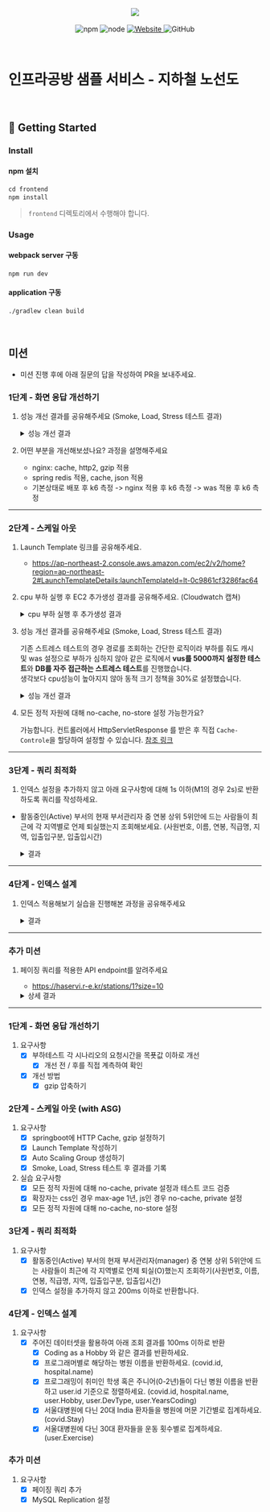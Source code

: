 <p align="center">
    <img width="200px;" src="https://raw.githubusercontent.com/woowacourse/atdd-subway-admin-frontend/master/images/main_logo.png"/>
</p>
<p align="center">
  <img alt="npm" src="https://img.shields.io/badge/npm-%3E%3D%205.5.0-blue">
  <img alt="node" src="https://img.shields.io/badge/node-%3E%3D%209.3.0-blue">
  <a href="https://edu.nextstep.camp/c/R89PYi5H" alt="nextstep atdd">
    <img alt="Website" src="https://img.shields.io/website?url=https%3A%2F%2Fedu.nextstep.camp%2Fc%2FR89PYi5H">
  </a>
  <img alt="GitHub" src="https://img.shields.io/github/license/next-step/atdd-subway-service">
</p>

<br>

# 인프라공방 샘플 서비스 - 지하철 노선도

<br>

## 🚀 Getting Started

### Install

#### npm 설치

```
cd frontend
npm install
```

> `frontend` 디렉토리에서 수행해야 합니다.

### Usage

#### webpack server 구동

```
npm run dev
```

#### application 구동

```
./gradlew clean build
```

<br>

## 미션

* 미션 진행 후에 아래 질문의 답을 작성하여 PR을 보내주세요.

### 1단계 - 화면 응답 개선하기

1. 성능 개선 결과를 공유해주세요 (Smoke, Load, Stress 테스트 결과)

   <details>
   <summary>성능 개선 결과</summary>

    - Smoke 테스트
        - Smoke k6 before
        - ![smoke-k6-before](./docs/step1/smoke/smoke_k6_before.png)
        - Smoke k6 after_nginx
        - ![smoke-k6-after](./docs/step1/smoke/smoke_k6_after1_nginx.png)
        - Smoke k6 after_nginx_was
        - ![smoke-k6-after](./docs/step1/smoke/smoke_k6_after2_nginx_was.png)
        - Smoke grafana before
        - ![smoke-grafana-before](./docs/step1/smoke/smoke_grafana_before.png)
        - Smoke grafana after_nginx
        - ![smoke-grafana-after](./docs/step1/smoke/smoke_grafana_after1_nginx.png)
        - Smoke grafana after_nginx_was
        - ![smoke-grafana-after](./docs/step1/smoke/smoke_grafana_after2_nginx_was.png)
    - Load 테스트
        - Load k6 before
        - ![load-k6-before](./docs/step1/load/load_k6_before.png)
        - Load k6 after_nginx
        - ![load-k6-after](./docs/step1/load/load_k6_after1_nginx.png)
        - Load k6 after_nginx_was
        - ![load-k6-after](./docs/step1/load/load_k6_after2_nginx_was.png)
        - Load grafana before
        - ![load-grafana-before](./docs/step1/load/load_grafana_before.png)
        - Load grafana after_nginx
        - ![load-grafana-after](./docs/step1/load/load_grafana_after1_nginx.png)
        - Load grafana after_nginx_was
        - ![load-grafana-after](./docs/step1/load/load_grafana_after2_nginx_was.png)
    - Stress 테스트
        - Stress k6 before
        - ![stress-k6-before](./docs/step1/stress/stress_k6_before.png)
        - Stress k6 after_nginx
        - ![stress-k6-after](./docs/step1/stress/stress_k6_after1_nginx.png)
        - Stress k6 after_nginx_was
        - ![stress-k6-after](./docs/step1/stress/stress_k6_after2_nginx_was.png)
        - Stress grafana before
        - ![stress-grafana-before](./docs/step1/stress/stress_grafana_before.png)
        - Stress grafana after_nginx
        - ![stress-grafana-after](./docs/step1/stress/stress_grafana_after1_nginx.png)
        - Stress grafana after_nginx
        - ![stress-grafana-after](./docs/step1/stress/stress_grafana_after2_nginx_was.png)

    </details> 

2. 어떤 부분을 개선해보셨나요? 과정을 설명해주세요
    - nginx: cache, http2, gzip 적용
    - spring redis 적용, cache, json 적용
    - 기본상태로 배포 후 k6 측정 -> nginx 적용 후 k6 측정 -> was 적용 후 k6 측정

---

### 2단계 - 스케일 아웃

1. Launch Template 링크를 공유해주세요.
    - https://ap-northeast-2.console.aws.amazon.com/ec2/v2/home?region=ap-northeast-2#LaunchTemplateDetails:launchTemplateId=lt-0c9861cf3286fac64

2. cpu 부하 실행 후 EC2 추가생성 결과를 공유해주세요. (Cloudwatch 캡쳐)

   <details>
   <summary>cpu 부하 실행 후 추가생성 결과</summary>

    - clout watch monitoring
        - ![clout-watch-monitoring](./docs/step2/new_stress_cloud_watch_monitoring.png)

   </details>

3. 성능 개선 결과를 공유해주세요 (Smoke, Load, Stress 테스트 결과)

   기존 스트레스 테스트의 경우 경로를 조회하는 간단한 로직이라 부하를 줘도 캐시 및 was 설정으로 부하가 심하지 않아
   같은 로직에서 **vus를 5000까지 설정한 테스트**와 **DB를 자주 접근하는 스트레스 테스트**를 진행했습니다.  
   생각보다 cpu성능이 높아지지 않아 동적 크기 정책을 30%로 설정했습니다.

   <details>
   <summary>성능 개선 결과</summary>

    - 기존 Stress 테스트
        - ![stress-k6](./docs/step2/stress_k6.png)
        - ![stress-grafana](./docs/step2/stress_grafana.png)
    - 강화 Stress 테스트
        - [force script](./docs/step2/force_stress.js)
        - ![stress-k6](./docs/step2/force_stress_k6.png)
        - ![stress-grafana](./docs/step2/force_stress_grafana.png)
    - 새로운 Stress 테스트
        - [script](./docs/step2/new_stress.js)
        - ![stress-k6](./docs/step2/new_stress_k6.png)
        - ![stress-grafana](./docs/step2/new_stress_grafana.png)

   </details>

4. 모든 정적 자원에 대해 no-cache, no-store 설정 가능한가요?

   가능합니다. 컨트롤러에서 HttpServletResponse 를 받은 후 직접 `Cache-Controle`을 할당하여 설정할 수 있습니다.
   [참조 링크](https://stackoverflow.com/questions/49547/how-do-we-control-web-page-caching-across-all-browsers)

---

### 3단계 - 쿼리 최적화

1. 인덱스 설정을 추가하지 않고 아래 요구사항에 대해 1s 이하(M1의 경우 2s)로 반환하도록 쿼리를 작성하세요.

- 활동중인(Active) 부서의 현재 부서관리자 중 연봉 상위 5위안에 드는 사람들이 최근에 각 지역별로 언제 퇴실했는지 조회해보세요. (사원번호, 이름, 연봉, 직급명, 지역, 입출입구분, 입출입시간)

   <details>
   <summary>결과</summary>

    - query
      ``` sql
         SELECT 
           e.id AS '사원번호',
           e.last_name AS '이름',
           top.annual_income AS '연봉',
           p.position_name AS '직급명',
           r.time AS '입출입시간',
           r.region AS '지역',
           r.record_symbol AS '입출입구분'
         FROM employee e
         INNER JOIN 
         (
           SELECT s.id, s.annual_income
           FROM salary s
           WHERE s.id IN
           (
             SELECT employee_id
             FROM manager
             WHERE department_id IN (SELECT id FROM department WHERE note = 'active')
               AND start_date <= now() 
               AND end_date >= now()
           )
             AND s.start_date <= now()
             AND s.end_date >= now()
           ORDER BY s.annual_income DESC
           LIMIT 5
         ) top ON top.id = e.id
         INNER JOIN record r ON r.employee_id = e.id AND r.record_symbol = 'O'
         INNER JOIN position p ON p.id = e.id AND p.start_date <= now() AND p.end_date >= now()
         ORDER BY top.annual_income DESC, r.time DESC
      ```

    - Visual Explain
    - ![visual-explain](./docs/step3/visual_explain.png)
    - Result
    - ![result](./docs/step3/result.png)

   </details>

---

### 4단계 - 인덱스 설계

1. 인덱스 적용해보기 실습을 진행해본 과정을 공유해주세요

    <details>
    <summary>결과</summary>

    1. Coding as a Hobby 와 같은 결과를 반환
        - query
          ``` sql
          SELECT
            p.hobby,
            CONCAT
            (
              ROUND
              (
                COUNT(*) / (SELECT COUNT(*) FROM programmer) * 100, 1
              ), '%'
            ) AS 'percent'
          FROM programmer p
          GROUP BY p.hobby;
          ```
        - 설정
            - programmer.id pk 추가
            - programmer.hobby index 설정
        - 결과: 280ms
        - ![result](./docs/step4/quiz1_result.png)

    2. 프로그래머별로 해당하는 병원 이름을 반환
        - query
          ``` sql
          SELECT
            c.id,
            h.name
          FROM hospital h
          INNER JOIN covid c ON h.id = c.hospital_id
          INNER JOIN programmer p ON p.id = c.programmer_id;
          ```
        - 설정
            - hospital.id pk 추가
            - programmer.id pk 추가
            - covid.id pk 추가
            - covid.programmer_id index 설정
        - 결과: 20ms
        - ![result](./docs/step4/quiz2_result.png)

    3. 프로그래밍이 취미인 학생 혹은 주니어(0-2년)들이 다닌 병원 이름을 반환하고 user.id 기준으로 정렬
        - query
          ``` sql
           SELECT
             c.id,
             h.name,
             p.hobby,
             p.dev_type,
             p.years_coding
           FROM programmer p
           INNER JOIN covid c ON c.programmer_id = p.id
           INNER JOIN hospital h ON h.id = c.hospital_id
           WHERE p.hobby = 'yes'
             AND
             (
               (p.years_coding = '0-2 years')
               OR
               (p.student LIKE 'yes%')
             )
           ORDER BY p.id;
          ```
        - 설정
            - programmer.id pk 추가
            - covid.id pk 추가
            - hospital.id pk 추가
            - programmer.hobby index 설정
        - 결과: 3.6s -> 46ms
        - ![result](./docs/step4/quiz3_result.png)

    4. 서울대병원에 다닌 20대 India 환자들을 병원에 머문 기간별로 집계
        - query
          ``` sql
          SELECT
            c.stay,
            count(*)
          FROM hospital h
          INNER JOIN covid c ON c.hospital_id = h.id
          INNER JOIN programmer p ON p.id = c.programmer_id
          INNER JOIN member m ON m.id = p.member_id
          WHERE h.name = '서울대병원'
            AND m.age BETWEEN 20 AND 29
            AND p.country = 'India'
          GROUP BY c.stay;
          ```
        - 설정
            - hospital.id pk 추가
            - covid.id pk 추가
            - programmer.id pk 추가
            - member.id pk 추가
            - covid.hospital_id index 설정
            - covid.programmer_id index 설정
            - hospital.name index 설정
        - 결과: 11s -> 193ms
        - ![result](./docs/step4/quiz4_result.png)

    5. 서울대병원에 다닌 30대 환자들을 운동 횟수별로 집계
        - query
          ``` sql
          SELECT
            p.exercise,
            count(*)
          FROM hospital h
          INNER JOIN covid c ON c.hospital_id = h.id
          INNER JOIN programmer p ON p.id = c.programmer_id
          INNER JOIN member m ON m.id = c.member_id
          WHERE h.name = '서울대병원'
            AND m.age BETWEEN 30 AND 39
          GROUP BY p.exercise;
          ```
        - 설정
            - hospital.id pk 추가
            - covid.id pk 추가
            - programmer.id pk 추가
            - member.id pk 추가
            - hospital.name index 설정
        - 결과: 251ms
        - ![result](./docs/step4/quiz5_result.png)
    </details>

---

### 추가 미션

1. 페이징 쿼리를 적용한 API endpoint를 알려주세요
    - https://haservi.r-e.kr/stations/1?size=10

    <details>
    <summary>상세 결과</summary>

    - DB 분리
        - master
        - ![master_server](./docs/step5/master_server.png)
        - slave
        - ![slave_server](./docs/step5/slave_server.png)
        - 지하철 생성 시 slave 생성 여부 확인
        - ![db_status](./docs/step5/db_status.png)
        - 지하철 조회 시 slave에서 데이터 read 확인
        - ![read_slave_db](./docs/step5/read_slave_db.png)
    - 페이징
        - 지하철 페이징 결과
        - ![station_page_result](./docs/step5/station_page_result.png)

    </details>

---

### 1단계 - 화면 응답 개선하기

1. 요구사항
    - [x] 부하테스트 각 시나리오의 요청시간을 목푯값 이하로 개선
        - [x] 개선 전 / 후를 직접 계측하여 확인
    - [x] 개선 방법
        - [x] gzip 압축하기

### 2단계 - 스케일 아웃 (with ASG)

1. 요구사항
    - [x] springboot에 HTTP Cache, gzip 설정하기
    - [x] Launch Template 작성하기
    - [x] Auto Scaling Group 생성하기
    - [x] Smoke, Load, Stress 테스트 후 결과를 기록
2. 실습 요구사항
    - [x] 모든 정적 자원에 대해 no-cache, private 설정과 테스트 코드 검증
    - [x] 확장자는 css인 경우 max-age 1년, js인 경우 no-cache, private 설정
    - [x] 모든 정적 자원에 대해 no-cache, no-store 설정

### 3단계 - 쿼리 최적화

1. 요구사항
    - [x] 활동중인(Active) 부서의 현재 부서관리자(manager) 중 연봉 상위 5위안에 드는 사람들이 최근에
      각 지역별로 언제 퇴실(O)했는지 조회하기(사원번호, 이름, 연봉, 직급명, 지역, 입출입구분, 입출입시간)
    - [x] 인덱스 설정을 추가하지 않고 200ms 이하로 반환합니다.

### 4단계 - 인덱스 설계

1. 요구사항
    - [x] 주어진 데이터셋을 활용하여 아래 조회 결과를 100ms 이하로 반환
        - [x] Coding as a Hobby 와 같은 결과를 반환하세요.
        - [x] 프로그래머별로 해당하는 병원 이름을 반환하세요. (covid.id, hospital.name)
        - [x] 프로그래밍이 취미인 학생 혹은 주니어(0-2년)들이 다닌 병원 이름을 반환하고 user.id 기준으로 정렬하세요.
          (covid.id, hospital.name, user.Hobby, user.DevType, user.YearsCoding)
        - [x] 서울대병원에 다닌 20대 India 환자들을 병원에 머문 기간별로 집계하세요. (covid.Stay)
        - [x] 서울대병원에 다닌 30대 환자들을 운동 횟수별로 집계하세요. (user.Exercise)

### 추가 미션

1. 요구사항
    - [x] 페이징 쿼리 추가
    - [x] MySQL Replication 설정
